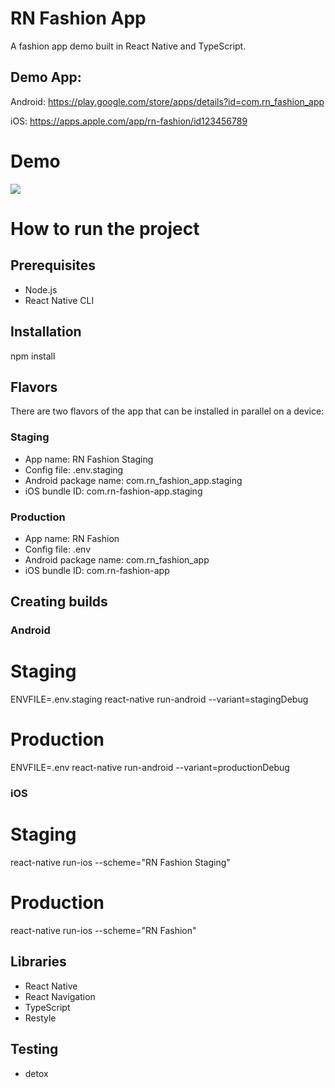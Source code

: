 # RN Fashion App

A fashion app demo built in React Native and TypeScript.

## Demo App:

Android: https://play.google.com/store/apps/details?id=com.rn_fashion_app

iOS: https://apps.apple.com/app/rn-fashion/id123456789

# Demo

![](./samples/demo.gif)

# How to run the project

## Prerequisites

- Node.js
- React Native CLI

## Installation

npm install

## Flavors

There are two flavors of the app that can be installed in parallel on a device:

### Staging

- App name: RN Fashion Staging
- Config file: .env.staging
- Android package name: com.rn_fashion_app.staging
- iOS bundle ID: com.rn-fashion-app.staging

### Production

- App name: RN Fashion
- Config file: .env
- Android package name: com.rn_fashion_app
- iOS bundle ID: com.rn-fashion-app

## Creating builds

### Android

# Staging

ENVFILE=.env.staging react-native run-android --variant=stagingDebug

# Production

ENVFILE=.env react-native run-android --variant=productionDebug

### iOS

# Staging

react-native run-ios --scheme="RN Fashion Staging"

# Production

react-native run-ios --scheme="RN Fashion"

## Libraries

- React Native
- React Navigation
- TypeScript
- Restyle

## Testing

- detox
